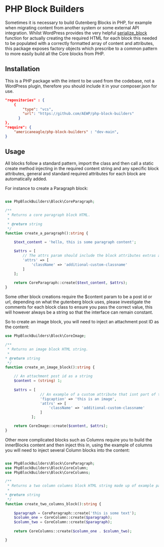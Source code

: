# PHP Block Builders

Sometimes it is necessary to build Gutenberg Blocks in PHP, for example when migrating content from another system or some external API integration. Whilst WordPress provides the very helpful [serialize_block](https://developer.wordpress.org/reference/functions/serialize_block/) function for actually creating the required HTML for each block this needed to be populated with a correctly formatted array of content and attributes, this package exposes factory objects which prescribe to a common pattern to more easily build all the Core blocks from PHP.

## Installation

This is a PHP package with the intent to be used from the codebase, not a WordPress plugin, therefore you should include it in your composer.json for use.

``` json
"repositories" : {
	{
		"type": "vcs",
		"url": "https://github.com/AEWP/php-block-builders"
	  }
},
"require": {
	"americaneagle/php-block-builders" : "dev-main",
}
```

## Usage

All blocks follow a standard pattern, import the class and then call a static create method injecting in the required content string and any specific block attributes, general and standard required attributes for each block are automatically added.

For instance to create a Paragraph block:

```php

use PhpBlockBuilders\Block\CoreParagraph;

/**
 * Returns a core paragraph block HTML.
 * 
 * @return string
 */
function create_a_paragraph():string {

	$text_content = 'hello, this is some paragraph content';
	
	$attrs = [
		// The attrs param should include the block attributes extras as a named attrs array, this allows for blocks to include other data which may not be directly passed to the block as part of the block attrs collection. Usually this parameter is optional.
		'attrs' => [
			'className' => 'additional-custom-classname'
		]
	];
	
	return CoreParagraph::create($text_content, $attrs);
}
```

Some other block creations require the $content param to be a post id or url, depending on what the gutenberg block uses, please investigate the comments for each block class to ensure you pass the correct value, this will however always be a string so that the interface can remain constant.

So to create an image block, you will need to inject an attachment post ID as the content:

```php
use PhpBlockBuilders\Block\CoreImage;

/**
 * Returns an image block HTML string.
 * 
* @return string
 */
function create_an_image_block():string {

	// An attachment post id as a string
	$content = (string) 1;
	
	$attrs = [
				// An example of a custom attribute that isnt part of the block attrs array.
				'figcaption' => 'this is an image',
				'attrs' => [
					'className' => 'additional-custom-classname'
				]
			];

	return CoreImage::create($content, $attrs);
}
```

Other more complicated blocks such as Columns require you to build the innerBlocks content and then inject this in, using the example of columns you will need to inject several Column blocks into the content:

```php

use PhpBlockBuilders\Block\CoreParagraph;
use PhpBlockBuilders\Block\CoreColumn;
use PhpBlockBuilders\Block\CoreColumns;

/**
 * Returns a two column columns block HTML string made up of example paragraph text.
 * 
* @return string
 */
function create_two_columns_block():string {
	
	$paragraph = CoreParagraph::create('this is some text');
	$column_one = CoreColumn::create($paragraph);
	$column_two = CoreColumn::create($paragraph);
	
	return CoreColumns::create($column_one . $column_two);

}
```


